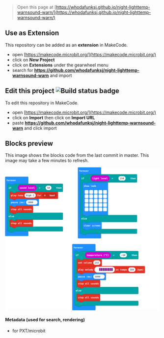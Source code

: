 
> Open this page at [https://whodafunksj.github.io/night-lighttemp-warnsound-warn/](https://whodafunksj.github.io/night-lighttemp-warnsound-warn/)

## Use as Extension

This repository can be added as an **extension** in MakeCode.

* open [https://makecode.microbit.org/](https://makecode.microbit.org/)
* click on **New Project**
* click on **Extensions** under the gearwheel menu
* search for **https://github.com/whodafunksj/night-lighttemp-warnsound-warn** and import

## Edit this project ![Build status badge](https://github.com/whodafunksj/night-lighttemp-warnsound-warn/workflows/MakeCode/badge.svg)

To edit this repository in MakeCode.

* open [https://makecode.microbit.org/](https://makecode.microbit.org/)
* click on **Import** then click on **Import URL**
* paste **https://github.com/whodafunksj/night-lighttemp-warnsound-warn** and click import

## Blocks preview

This image shows the blocks code from the last commit in master.
This image may take a few minutes to refresh.

![A rendered view of the blocks](https://github.com/whodafunksj/night-lighttemp-warnsound-warn/raw/master/.github/makecode/blocks.png)

#### Metadata (used for search, rendering)

* for PXT/microbit
<script src="https://makecode.com/gh-pages-embed.js"></script><script>makeCodeRender("{{ site.makecode.home_url }}", "{{ site.github.owner_name }}/{{ site.github.repository_name }}");</script>
